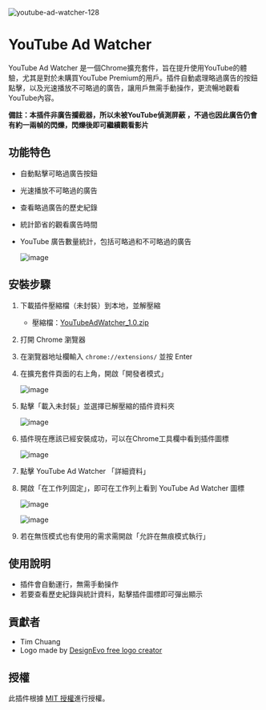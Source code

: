  ![youtube-ad-watcher-128](https://github.com/TimgleCT/AutoClickYTSkipAdBtn/assets/26117212/1b019518-d809-4feb-898e-3b76a6751d0e)

# YouTube Ad Watcher

YouTube Ad Watcher 是一個Chrome擴充套件，旨在提升使用YouTube的體驗，尤其是對於未購買YouTube Premium的用戶。插件自動處理略過廣告的按鈕點擊，以及光速播放不可略過的廣告，讓用戶無需手動操作，更流暢地觀看YouTube內容。

**備註：本插件非廣告攔截器，所以未被YouTube偵測屏蔽 ，不過也因此廣告仍會有約一兩幀的閃爍，閃爍後即可繼續觀看影片**

## 功能特色

- 自動點擊可略過廣告按鈕
- 光速播放不可略過的廣告
- 查看略過廣告的歷史紀錄
- 統計節省的觀看廣告時間
- YouTube 廣告數量統計，包括可略過和不可略過的廣告
  
	![image](https://github.com/TimgleCT/AutoClickYTSkipAdBtn/assets/26117212/5725b997-7ae7-4bb3-8339-b01b644b0050)

## 安裝步驟

1. 下載插件壓縮檔（未封裝）到本地，並解壓縮
   
	- 壓縮檔：[YouTubeAdWatcher_1.0.zip](https://github.com/TimgleCT/AutoClickYTSkipAdBtn/files/13450951/YouTubeAdWatcher_1.0.zip)

4. 打開 Chrome 瀏覽器
5. 在瀏覽器地址欄輸入 `chrome://extensions/` 並按 Enter
6. 在擴充套件頁面的右上角，開啟「開發者模式」
   
   ![image](https://github.com/TimgleCT/AutoClickYTSkipAdBtn/assets/26117212/5fb3c9ea-db85-40c2-b394-6bd89766be82)

7. 點擊「載入未封裝」並選擇已解壓縮的插件資料夾

   ![image](https://github.com/TimgleCT/AutoClickYTSkipAdBtn/assets/26117212/6f0efa43-d516-4702-af91-724c60675288)

8. 插件現在應該已經安裝成功，可以在Chrome工具欄中看到插件圖標
   
   ![image](https://github.com/TimgleCT/AutoClickYTSkipAdBtn/assets/26117212/0e609d4b-6d88-4281-9344-94ecb81ba5eb)
9. 點擊 YouTube Ad Watcher 「詳細資料」
10. 開啟「在工作列固定」，即可在工作列上看到 YouTube Ad Watcher 圖標

	![image](https://github.com/TimgleCT/AutoClickYTSkipAdBtn/assets/26117212/3869ecc2-47a7-48cf-9986-9e0e5345e378)

	![image](https://github.com/TimgleCT/AutoClickYTSkipAdBtn/assets/26117212/d76a3a26-cf45-4230-b481-94c52af45767)	
	
11. 若在無恆模式也有使用的需求需開啟「允許在無痕模式執行」


## 使用說明

- 插件會自動運行，無需手動操作
- 若要查看歷史紀錄與統計資料，點擊插件圖標即可彈出顯示

## 貢獻者

- Tim Chuang
- <div>Logo made by <a href="https://www.designevo.com/" title="Free Online Logo Maker">DesignEvo free logo creator</a></div>

## 授權

此插件根據 [MIT 授權](LICENSE)進行授權。

